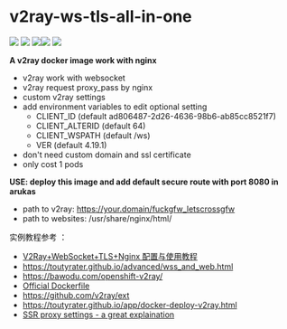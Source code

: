# v2ray-ws-tls-all-in-one

<a href="https://github.com/alphacodinghub/v2ray-docker/"><img src="https://img.shields.io/badge/Docker-v2ray-4BC51D.svg?style=flat"></a>
![](https://img.shields.io/badge/language-Web-orange.svg)
![](https://img.shields.io/badge/platform-Docker-lightgrey.svg)[![](https://img.shields.io/badge/Traefik-v2.x-blue.svg)](https://containo.us/traefik/)
![](https://img.shields.io/badge/license-MIT-000000.svg)

**A v2ray docker image work with nginx**

- v2ray work with websocket
- v2ray request proxy_pass by nginx
- custom v2ray settings
- add environment variables to edit optional setting
  - CLIENT_ID (default ad806487-2d26-4636-98b6-ab85cc8521f7)
  - CLIENT_ALTERID (default 64)
  - CLIENT_WSPATH (default /ws)
  - VER (default 4.19.1)
- don't need custom domain and ssl certificate
- only cost 1 pods

**USE: deploy this image and add default secure route with port 8080 in arukas**

- path to v2ray: https://your.domain/fuckgfw_letscrossgfw
- path to websites: /usr/share/nginx/html/

实例教程参考 ：

- [V2Ray+WebSocket+TLS+Nginx 配置与使用教程](https://doubibackup.com/v2ray-ws-tls-nginx.html)
- https://toutyrater.github.io/advanced/wss_and_web.html
- https://bawodu.com/openshift-v2ray/
- <a href="https://github.com/v2fly/docker">Official Dockerfile</a>
- https://github.com/v2ray/ext
- https://toutyrater.github.io/app/docker-deploy-v2ray.html
- <a href="https://vimcaw.github.io/blog/2018/03/12/Shadowsocks(R)%E8%AE%BE%E7%BD%AE%EF%BC%9A%E7%B3%BB%E7%BB%9F%E4%BB%A3%E7%90%86%E6%A8%A1%E5%BC%8F%E3%80%81PAC%E3%80%81%E4%BB%A3%E7%90%86%E8%A7%84%E5%88%99/">SSR proxy settings - a great explaination</a>
